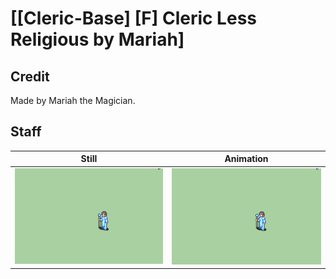 # [\[Cleric-Base\] \[F\] Cleric Less Religious by Mariah]

## Credit

Made by Mariah the Magician.
	
## Staff

| Still | Animation |
| :---: | :-------: |
| ![Staff still](./Staff_000.png) | ![Staff animation](./Staff.gif) |
